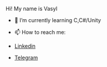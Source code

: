 Hi! My name is Vasyl
- 🌱 I’m currently learning C,C#/Unity

- 📫 How to reach me:
- [Linkedin](https://www.linkedin.com/in/vasyl-balakym-9030492a6/)
- [Telegram](https://t.me/kyrr1o)





